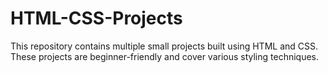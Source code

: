 # HTML-CSS-Projects
This repository contains multiple small projects built using HTML and CSS. These projects are beginner-friendly and cover various styling techniques.
